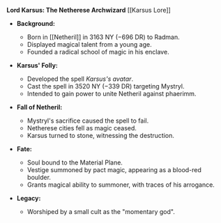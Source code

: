 **Lord Karsus: The Netherese Archwizard**
[[Karsus Lore]]
- **Background:**
  - Born in [[Netheril]] in 3163 NY (−696 DR) to Radman.
  - Displayed magical talent from a young age.
  - Founded a radical school of magic in his enclave.

- **Karsus' Folly:**
  - Developed the spell _Karsus's avatar_.
  - Cast the spell in 3520 NY (−339 DR) targeting Mystryl.
  - Intended to gain power to unite Netheril against phaerimm.

- **Fall of Netheril:**
  - Mystryl's sacrifice caused the spell to fail.
  - Netherese cities fell as magic ceased.
  - Karsus turned to stone, witnessing the destruction.
  
- **Fate:**
  - Soul bound to the Material Plane.
  - Vestige summoned by pact magic, appearing as a blood-red boulder.
  - Grants magical ability to summoner, with traces of his arrogance.

- **Legacy:**
  - Worshiped by a small cult as the "momentary god".